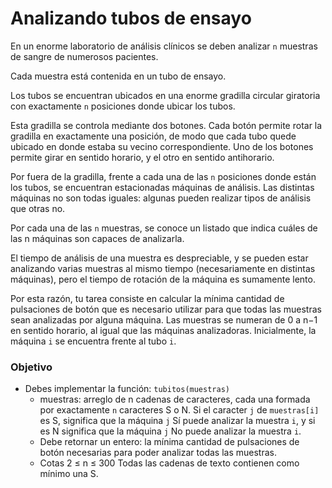 # Analizando tubos de ensayo

En un enorme laboratorio de análisis clínicos se deben analizar `n` muestras de sangre de numerosos pacientes.

Cada muestra está contenida en un tubo de ensayo.

Los tubos se encuentran ubicados en una enorme gradilla circular giratoria con exactamente `n` posiciones donde ubicar los tubos.

Esta gradilla se controla mediante dos botones. Cada botón permite rotar la gradilla en exactamente una posición, de modo que cada tubo quede ubicado en donde estaba su vecino correspondiente.
Uno de los botones permite girar en sentido horario, y el otro en sentido antihorario.

Por fuera de la gradilla, frente a cada una de las `n` posiciones donde están los tubos, se encuentran estacionadas máquinas de análisis. Las distintas máquinas no son todas iguales: algunas pueden realizar tipos de análisis que otras no.

Por cada una de las `n` muestras, se conoce un listado que indica cuáles de las n máquinas son capaces de analizarla.

El tiempo de análisis de una muestra es despreciable, y se pueden estar analizando varias muestras al mismo tiempo (necesariamente en distintas máquinas), pero el tiempo de rotación de la máquina es sumamente lento.

Por esta razón, tu tarea consiste en calcular la mínima cantidad de pulsaciones de botón que es necesario utilizar para que todas las muestras sean analizadas por alguna máquina.
Las muestras se numeran de 0 a n−1 en sentido horario, al igual que las máquinas analizadoras. Inicialmente, la máquina `i` se encuentra frente al tubo `i`.

### Objetivo

- Debes implementar la función: `tubitos(muestras)`
  - muestras: arreglo de n cadenas de caracteres, cada una formada por exactamente `n` caracteres S o N. Si el caracter `j` de `muestras[i]` es S, significa que la máquina `j` Sí puede analizar la muestra `i`, y si es N significa que la máquina `j` No puede analizar la muestra `i`.
  - Debe retornar un entero: la mínima cantidad de pulsaciones de botón necesarias para poder analizar todas las muestras.
  - Cotas 2 ≤ n ≤ 300 Todas las cadenas de texto contienen como mínimo una S.
